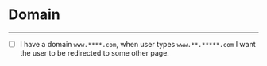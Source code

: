 # Domain
---
- [ ] I have a domain `www.****.com`, when user types `www.**.*****.com` I want the user to be redirected to some other page.
